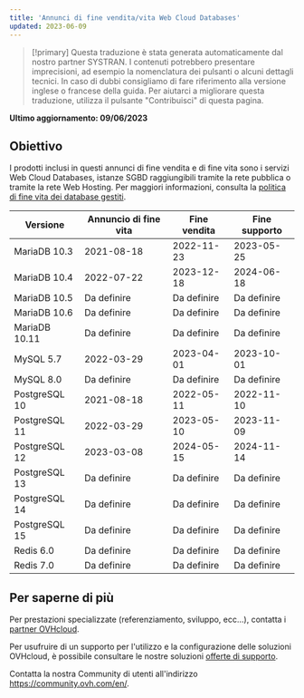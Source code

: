 ```yaml
---
title: 'Annunci di fine vendita/vita Web Cloud Databases'
updated: 2023-06-09
---
```


> [!primary]
> Questa traduzione è stata generata automaticamente dal nostro partner SYSTRAN. I contenuti potrebbero presentare imprecisioni, ad esempio la nomenclatura dei pulsanti o alcuni dettagli tecnici. In caso di dubbi consigliamo di fare riferimento alla versione inglese o francese della guida. Per aiutarci a migliorare questa traduzione, utilizza il pulsante "Contribuisci" di questa pagina.
>

**Ultimo aggiornamento: 09/06/2023**

## Obiettivo

I prodotti inclusi in questi annunci di fine vendita e di fine vita sono i servizi Web Cloud Databases, istanze SGBD raggiungibili tramite la rete pubblica o tramite la rete Web Hosting.
Per maggiori informazioni, consulta la [politica di fine vita dei database gestiti](/pages/web/clouddb/eol-policy).

|Versione|Annuncio di fine vita|Fine vendita|Fine supporto|
|---|---|---|---|
|MariaDB 10.3|2021-08-18|2022-11-23|2023-05-25|
|MariaDB 10.4|2022-07-22|2023-12-18|2024-06-18|
|MariaDB 10.5|Da definire|Da definire|Da definire|
|MariaDB 10.6|Da definire|Da definire|Da definire|
|MariaDB 10.11|Da definire|Da definire|Da definire|
|MySQL 5.7|2022-03-29|2023-04-01|2023-10-01|
|MySQL 8.0|Da definire|Da definire|Da definire|
|PostgreSQL 10|2021-08-18|2022-05-11|2022-11-10|
|PostgreSQL 11|2022-03-29|2023-05-10|2023-11-09|
|PostgreSQL 12|2023-03-08|2024-05-15|2024-11-14|
|PostgreSQL 13|Da definire|Da definire|Da definire|
|PostgreSQL 14|Da definire|Da definire|Da definire|
|PostgreSQL 15|Da definire|Da definire|Da definire|
|Redis 6.0|Da definire|Da definire|Da definire|
|Redis 7.0|Da definire|Da definire|Da definire|

## Per saperne di più

Per prestazioni specializzate (referenziamento, sviluppo, ecc...), contatta i [partner OVHcloud](https://partner.ovhcloud.com/it/directory/).

Per usufruire di un supporto per l'utilizzo e la configurazione delle soluzioni OVHcloud, è possibile consultare le nostre soluzioni [offerte di supporto](https://www.ovhcloud.com/it/support-levels/).

Contatta la nostra Community di utenti all'indirizzo <https://community.ovh.com/en/>.
